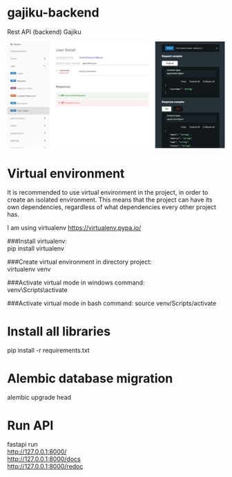 # gajiku-backend
Rest API (backend) Gajiku

![screenshot.png](screenshot.png)

# Virtual environment
It is recommended to use virtual environment in the project, in order to create an isolated environment. This means that the project can have its own dependencies, regardless of what dependencies every other project has.

I am using virtualenv https://virtualenv.pypa.io/

###Install virtualenv:  
pip install virtualenv  

###Create virtual environment in directory project:  
virtualenv venv

###Activate virtual mode in windows command:  
venv\Scripts\activate

###Activate virtual mode in bash command:
source venv/Scripts/activate

# Install all libraries
pip install -r requirements.txt

# Alembic database migration
alembic upgrade head

# Run API
fastapi run<br>
http://127.0.0.1:8000/  
http://127.0.0.1:8000/docs  
http://127.0.0.1:8000/redoc

